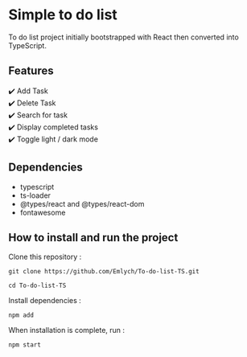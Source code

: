# Simple to do list

To do list project initially bootstrapped with React then converted into TypeScript.

## Features

✔️ Add Task<br>
✔️ Delete Task<br>
✔️ Search for task<br>
✔️ Display completed tasks<br>
✔️ Toggle light / dark mode<br>

## Dependencies

- typescript
- ts-loader
- @types/react and @types/react-dom
- fontawesome

## How to install and run the project

Clone this repository :

`git clone https://github.com/Emlych/To-do-list-TS.git`

`cd To-do-list-TS`

Install dependencies :

`npm add `

When installation is complete, run :

`npm start`
